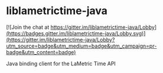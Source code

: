 # liblametrictime-java

[![Join the chat at https://gitter.im/liblametrictime-java/Lobby](https://badges.gitter.im/liblametrictime-java/Lobby.svg)](https://gitter.im/liblametrictime-java/Lobby?utm_source=badge&utm_medium=badge&utm_campaign=pr-badge&utm_content=badge)

Java binding client for the LaMetric Time API
